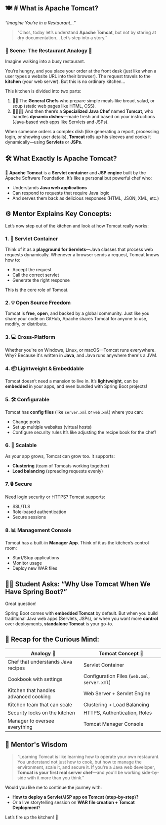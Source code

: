 ## 🍽️ # What is Apache Tomcat?

*“Imagine You’re in a Restaurant…”*

> “Class, today let’s understand **Apache Tomcat**, but not by staring at dry documentation…
> Let’s step into a story.”

### 🏨 Scene: The Restaurant Analogy 🍲

Imagine walking into a busy restaurant.

You’re hungry, and you place your order at the front desk (just like when a user types a website URL into their browser).
The request travels to the **kitchen** (your web server). But this is no ordinary kitchen...

This kitchen is divided into two parts:

1. 👨‍🍳 The **General Chefs** who prepare simple meals like bread, salad, or soup (static web pages like HTML, CSS).
2. 👨‍🍳👨‍🍳 And then there’s a **Specialized Java Chef** named **Tomcat**, who handles **dynamic dishes**—made fresh and based on your instructions (Java-based web apps like Servlets and JSPs).

When someone orders a complex dish (like generating a report, processing login, or showing user details), **Tomcat** rolls up his sleeves and cooks it dynamically—using **Servlets** or **JSPs**.

## 🛠️ What Exactly Is Apache Tomcat?

🔸 **Apache Tomcat** is a **Servlet container** and **JSP engine** built by the Apache Software Foundation.
It’s like a personal but powerful chef who:

* Understands **Java web applications**
* Can respond to requests that require Java logic
* And serves them back as delicious responses (HTML, JSON, XML, etc.)

## ⚙️ Mentor Explains Key Concepts:

Let’s now step out of the kitchen and look at how Tomcat really works:

### 1. 🧃 **Servlet Container**

Think of it as a **playground for Servlets**—Java classes that process web requests dynamically.
Whenever a browser sends a request, Tomcat knows how to:

* Accept the request
* Call the correct servlet
* Generate the right response

This is the core role of Tomcat.


### 2. 💡 **Open Source Freedom**

Tomcat is **free**, **open**, and backed by a global community. Just like you share your code on GitHub, Apache shares Tomcat for anyone to use, modify, or distribute.

### 3. 💻 **Cross-Platform**

Whether you're on Windows, Linux, or macOS—Tomcat runs everywhere. Why? Because it's written in **Java**, and Java runs anywhere there's a JVM.

### 4. 📦 **Lightweight & Embeddable**

Tomcat doesn’t need a mansion to live in. It’s **lightweight**, can be **embedded** in your apps, and even bundled with Spring Boot projects!


### 5. 🛠️ **Configurable**

Tomcat has **config files** (like `server.xml` or `web.xml`) where you can:

* Change ports
* Set up multiple websites (virtual hosts)
* Configure security rules
  It’s like adjusting the recipe book for the chef!


### 6. 🚀 **Scalable**

As your app grows, Tomcat can grow too. It supports:

* **Clustering** (team of Tomcats working together)
* **Load balancing** (spreading requests evenly)


### 7. 🔒 **Secure**

Need login security or HTTPS? Tomcat supports:

* SSL/TLS
* Role-based authentication
* Secure sessions

### 8. 📊 **Management Console**

Tomcat has a built-in **Manager App**. Think of it as the kitchen’s control room:

* Start/Stop applications
* Monitor usage
* Deploy new WAR files

## 🧑‍🎓 Student Asks: “Why Use Tomcat When We Have Spring Boot?”

Great question!

Spring Boot comes with **embedded Tomcat** by default.
But when you build traditional Java web apps (Servlets, JSPs), or when you want more **control** over deployments, **standalone Tomcat** is your go-to.

## 🔄 Recap for the Curious Mind:

| Analogy 🧠                            | Tomcat Concept 🧩                             |
| ------------------------------------- | --------------------------------------------- |
| Chef that understands Java recipes    | Servlet Container                             |
| Cookbook with settings                | Configuration Files (`web.xml`, `server.xml`) |
| Kitchen that handles advanced cooking | Web Server + Servlet Engine                   |
| Kitchen team that can scale           | Clustering + Load Balancing                   |
| Security locks on the kitchen         | HTTPS, Authentication, Roles                  |
| Manager to oversee everything         | Tomcat Manager Console                        |


## 🌟 Mentor's Wisdom

> “Learning Tomcat is like learning how to operate your own restaurant.
> You understand not just how to cook, but how to manage the environment, scale it, and secure it.
> If you're a Java web developer, **Tomcat is your first real server chef**—and you'll be working side-by-side with it more than you think.”


Would you like me to continue the journey with:

* **How to deploy a Servlet/JSP app on Tomcat (step-by-step)?**
* Or a live storytelling session on **WAR file creation + Tomcat Deployment**?

Let’s fire up the kitchen! 🍳
